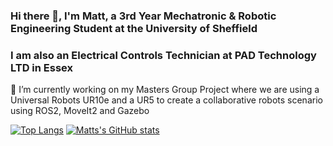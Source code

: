 ### Hi there 👋, I'm Matt, a 3rd Year Mechatronic & Robotic Engineering Student at the University of Sheffield
### I am also an Electrical Controls Technician at PAD Technology LTD in Essex

🔭 I’m currently working on my Masters Group Project where we are using a Universal Robots UR10e and a UR5 to create a collaborative robots scenario using ROS2, MoveIt2 and Gazebo

[![Top Langs](https://github-readme-stats.vercel.app/api/top-langs/?username=jonem3)](https://github.com/anuraghazra/github-readme-stats)  [![Matts's GitHub stats](https://github-readme-stats.vercel.app/api?username=jonem3)](https://github.com/anuraghazra/github-readme-stats)

<!--
**jonem3/jonem3** is a ✨ _special_ ✨ repository because its `README.md` (this file) appears on your GitHub profile.

Here are some ideas to get you started:

- 🔭 I’m currently working on ...
- 🌱 I’m currently learning ...
- 👯 I’m looking to collaborate on ...
- 🤔 I’m looking for help with ...
- 💬 Ask me about ...
- 📫 How to reach me: ...
- 😄 Pronouns: ...
- ⚡ Fun fact: ...
-->
